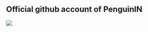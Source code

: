 ## Official github account of PenguinIN
![](https://komarev.com/ghpvc/?username=PenguinIN&color=blueviolet)
<!---
PenguinIN/PenguinIN is a ✨ special ✨ repository because its `README.md` (this file) appears on your GitHub profile.
You can click the Preview link to take a look at your changes.
--->
